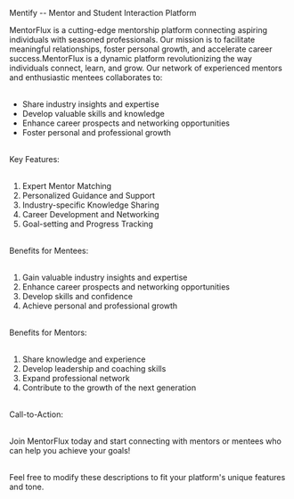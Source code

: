 Mentify -- Mentor and Student Interaction Platform<br>

MentorFlux is a cutting-edge mentorship platform connecting aspiring individuals with seasoned professionals. Our mission is to facilitate meaningful relationships, foster personal growth, and accelerate career success.MentorFlux is a dynamic platform revolutionizing the way individuals connect, learn, and grow. Our network of experienced mentors and enthusiastic mentees collaborates to:
<br><br>
- Share industry insights and expertise<br>
- Develop valuable skills and knowledge<br>
- Enhance career prospects and networking opportunities<br>
- Foster personal and professional growth<br><br>

Key Features:<br><br>

1. Expert Mentor Matching<br>
2. Personalized Guidance and Support<br>
3. Industry-specific Knowledge Sharing<br>
4. Career Development and Networking<br>
5. Goal-setting and Progress Tracking<br><br>

Benefits for Mentees:<br><br>

1. Gain valuable industry insights and expertise<br>
2. Enhance career prospects and networking opportunities<br>
3. Develop skills and confidence<br>
4. Achieve personal and professional growth<br><br>

Benefits for Mentors:<br><br>

1. Share knowledge and experience<br>
2. Develop leadership and coaching skills<br>
3. Expand professional network<br>
4. Contribute to the growth of the next generation<br><br>

Call-to-Action:<br><br>

Join MentorFlux today and start connecting with mentors or mentees who can help you achieve your goals!<br><br>

Feel free to modify these descriptions to fit your platform's unique features and tone.<br>
